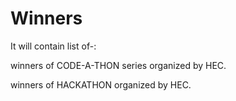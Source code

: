 # Winners
It will contain list of-:

winners of CODE-A-THON series organized by HEC.

winners of HACKATHON organized by HEC.

